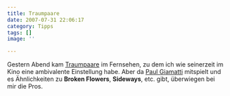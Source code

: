 ```yaml
---
title: Traumpaare
date: 2007-07-31 22:06:17
category: Tipps
tags: []
image: ''

---
```


Gestern Abend kam [Traumpaare](http://de.wikipedia.org/wiki/Traumpaare) im Fernsehen, zu dem ich wie seinerzeit im Kino eine ambivalente Einstellung habe. Aber da [Paul Giamatti](http://german.imdb.com/name/nm0316079/) mitspielt und es Ähnlichkeiten zu **Broken Flowers**, **Sideways**, etc. gibt, überwiegen bei mir die Pros.
